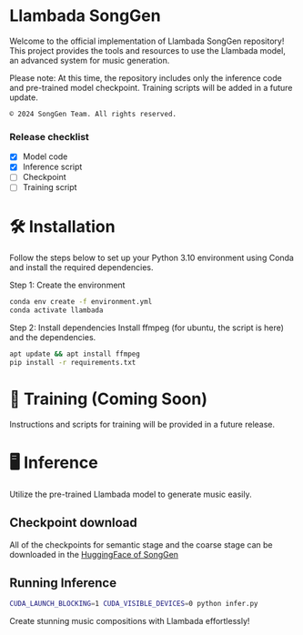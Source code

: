 # Llambada SongGen
Welcome to the official implementation of Llambada SongGen repository! This project provides the tools and resources to use the Llambada model, an advanced system for music generation.

Please note: At this time, the repository includes only the inference code and pre-trained model checkpoint. Training scripts will be added in a future update.

```
© 2024 SongGen Team. All rights reserved.
```

### Release checklist

- [x] Model code
- [x] Inference script
- [ ] Checkpoint
- [ ] Training script

# 🛠️ Installation
Follow the steps below to set up your Python 3.10 environment using Conda and install the required dependencies.

Step 1: Create the environment
```bash
conda env create -f environment.yml
conda activate llambada
```
Step 2: Install dependencies
Install ffmpeg (for ubuntu, the script is here) and the dependencies.
``` bash
apt update && apt install ffmpeg
pip install -r requirements.txt
```
# 🚅 Training (Coming Soon)
Instructions and scripts for training will be provided in a future release.

# 🖥️ Inference
Utilize the pre-trained Llambada model to generate music easily.

## Checkpoint download

All of the checkpoints for semantic stage and the coarse stage can be downloaded in the [HuggingFace of SongGen](https://huggingface.co/songgen/Llambada)

## Running Inference
``` bash
CUDA_LAUNCH_BLOCKING=1 CUDA_VISIBLE_DEVICES=0 python infer.py
```
Create stunning music compositions with Llambada effortlessly!

